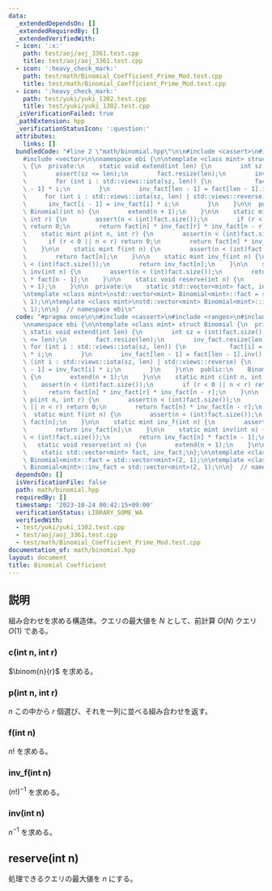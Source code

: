 ```yaml
---
data:
  _extendedDependsOn: []
  _extendedRequiredBy: []
  _extendedVerifiedWith:
  - icon: ':x:'
    path: test/aoj/aoj_3361.test.cpp
    title: test/aoj/aoj_3361.test.cpp
  - icon: ':heavy_check_mark:'
    path: test/math/Binomial_Coefficient_Prime_Mod.test.cpp
    title: test/math/Binomial_Coefficient_Prime_Mod.test.cpp
  - icon: ':heavy_check_mark:'
    path: test/yuki/yuki_1302.test.cpp
    title: test/yuki/yuki_1302.test.cpp
  _isVerificationFailed: true
  _pathExtension: hpp
  _verificationStatusIcon: ':question:'
  attributes:
    links: []
  bundledCode: "#line 2 \"math/binomial.hpp\"\n\n#include <cassert>\n#include <ranges>\n\
    #include <vector>\n\nnamespace ebi {\n\ntemplate <class mint> struct Binomial\
    \ {\n  private:\n    static void extend(int len) {\n        int sz = (int)fact.size();\n\
    \        assert(sz <= len);\n        fact.resize(len);\n        inv_fact.resize(len);\n\
    \        for (int i : std::views::iota(sz, len)) {\n            fact[i] = fact[i\
    \ - 1] * i;\n        }\n        inv_fact[len - 1] = fact[len - 1].inv();\n   \
    \     for (int i : std::views::iota(sz, len) | std::views::reverse) {\n      \
    \      inv_fact[i - 1] = inv_fact[i] * i;\n        }\n    }\n\n  public:\n   \
    \ Binomial(int n) {\n        extend(n + 1);\n    }\n\n    static mint c(int n,\
    \ int r) {\n        assert(n < (int)fact.size());\n        if (r < 0 || n < r)\
    \ return 0;\n        return fact[n] * inv_fact[r] * inv_fact[n - r];\n    }\n\n\
    \    static mint p(int n, int r) {\n        assert(n < (int)fact.size());\n  \
    \      if (r < 0 || n < r) return 0;\n        return fact[n] * inv_fact[n - r];\n\
    \    }\n\n    static mint f(int n) {\n        assert(n < (int)fact.size());\n\
    \        return fact[n];\n    }\n\n    static mint inv_f(int n) {\n        assert(n\
    \ < (int)fact.size());\n        return inv_fact[n];\n    }\n\n    static mint\
    \ inv(int n) {\n        assert(n < (int)fact.size());\n        return inv_fact[n]\
    \ * fact[n - 1];\n    }\n\n    static void reserve(int n) {\n        extend(n\
    \ + 1);\n    }\n\n  private:\n    static std::vector<mint> fact, inv_fact;\n};\n\
    \ntemplate <class mint>\nstd::vector<mint> Binomial<mint>::fact = std::vector<mint>(2,\
    \ 1);\n\ntemplate <class mint>\nstd::vector<mint> Binomial<mint>::inv_fact = std::vector<mint>(2,\
    \ 1);\n\n}  // namespace ebi\n"
  code: "#pragma once\n\n#include <cassert>\n#include <ranges>\n#include <vector>\n\
    \nnamespace ebi {\n\ntemplate <class mint> struct Binomial {\n  private:\n   \
    \ static void extend(int len) {\n        int sz = (int)fact.size();\n        assert(sz\
    \ <= len);\n        fact.resize(len);\n        inv_fact.resize(len);\n       \
    \ for (int i : std::views::iota(sz, len)) {\n            fact[i] = fact[i - 1]\
    \ * i;\n        }\n        inv_fact[len - 1] = fact[len - 1].inv();\n        for\
    \ (int i : std::views::iota(sz, len) | std::views::reverse) {\n            inv_fact[i\
    \ - 1] = inv_fact[i] * i;\n        }\n    }\n\n  public:\n    Binomial(int n)\
    \ {\n        extend(n + 1);\n    }\n\n    static mint c(int n, int r) {\n    \
    \    assert(n < (int)fact.size());\n        if (r < 0 || n < r) return 0;\n  \
    \      return fact[n] * inv_fact[r] * inv_fact[n - r];\n    }\n\n    static mint\
    \ p(int n, int r) {\n        assert(n < (int)fact.size());\n        if (r < 0\
    \ || n < r) return 0;\n        return fact[n] * inv_fact[n - r];\n    }\n\n  \
    \  static mint f(int n) {\n        assert(n < (int)fact.size());\n        return\
    \ fact[n];\n    }\n\n    static mint inv_f(int n) {\n        assert(n < (int)fact.size());\n\
    \        return inv_fact[n];\n    }\n\n    static mint inv(int n) {\n        assert(n\
    \ < (int)fact.size());\n        return inv_fact[n] * fact[n - 1];\n    }\n\n \
    \   static void reserve(int n) {\n        extend(n + 1);\n    }\n\n  private:\n\
    \    static std::vector<mint> fact, inv_fact;\n};\n\ntemplate <class mint>\nstd::vector<mint>\
    \ Binomial<mint>::fact = std::vector<mint>(2, 1);\n\ntemplate <class mint>\nstd::vector<mint>\
    \ Binomial<mint>::inv_fact = std::vector<mint>(2, 1);\n\n}  // namespace ebi\n"
  dependsOn: []
  isVerificationFile: false
  path: math/binomial.hpp
  requiredBy: []
  timestamp: '2023-10-24 00:42:15+09:00'
  verificationStatus: LIBRARY_SOME_WA
  verifiedWith:
  - test/yuki/yuki_1302.test.cpp
  - test/aoj/aoj_3361.test.cpp
  - test/math/Binomial_Coefficient_Prime_Mod.test.cpp
documentation_of: math/binomial.hpp
layout: document
title: Binomial Coefficient
---
```


## 説明

組み合わせを求める構造体。クエリの最大値を $N$ として、前計算 $O(N)$ クエリ $O(1)$ である。

### c(int n, int r)

$\binom{n}{r}$ を求める。

### p(int n, int r)

$n$ この中から $r$ 個選び、それを一列に並べる組み合わせを返す。

### f(int n)

$n!$ を求める。

### inv_f(int n)

$(n!)^{-1}$ を求める。

### inv(int n)

$n^{-1}$ を求める。

## reserve(int n)

処理できるクエリの最大値を $n$ にする。

